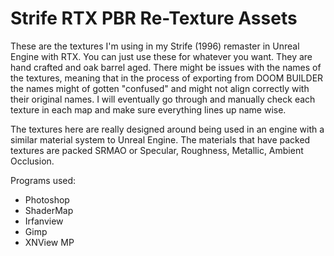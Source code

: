 # Strife RTX PBR Re-Texture Assets

These are the textures I'm using in my Strife (1996) remaster in Unreal Engine with RTX. You can just use these for whatever you want. They are hand crafted and oak barrel aged. There might be issues with the names of the textures, meaning that in the process of exporting from DOOM BUILDER the names might of gotten "confused" and might not align correctly with their original names. I will eventually go through and manually check each texture in each map and make sure everything lines up name wise.

The textures here are really designed around being used in an engine with a similar material system to Unreal Engine. The materials that have packed textures are packed SRMAO or Specular, Roughness, Metallic, Ambient Occlusion.

Programs used:

* Photoshop
* ShaderMap
* Irfanview
* Gimp
* XNView MP

